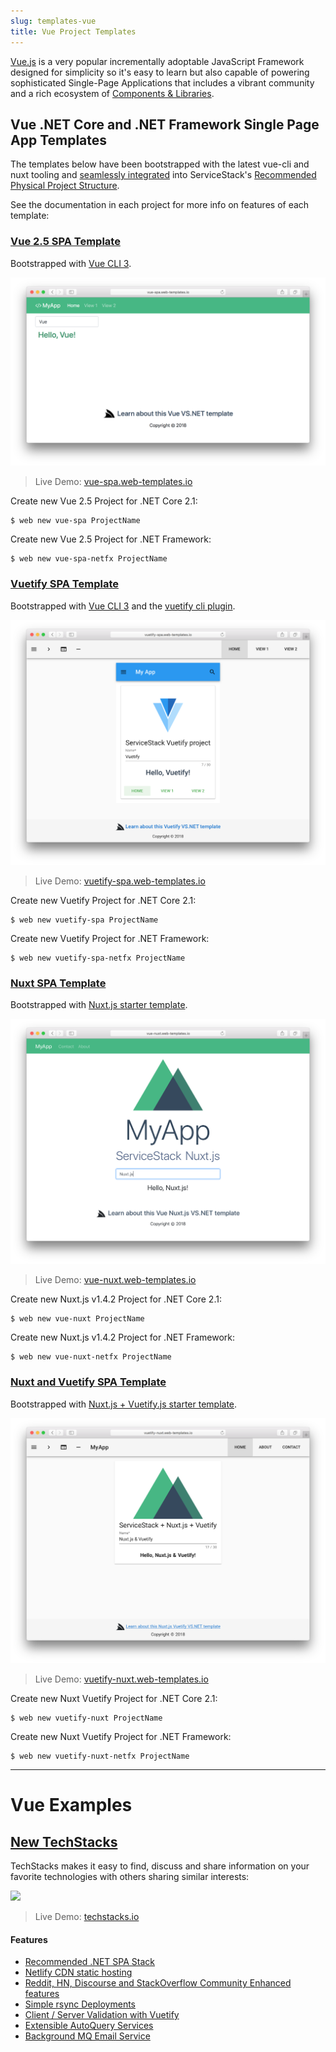 ```yaml
---
slug: templates-vue
title: Vue Project Templates
---
```


[Vue.js](https://vuejs.org) is a very popular incrementally adoptable JavaScript Framework designed for simplicity so it's easy to learn but 
also capable of powering sophisticated Single-Page Applications that includes a vibrant community and a rich ecosystem of 
[Components & Libraries](https://github.com/vuejs/awesome-vue#components--libraries).

## Vue .NET Core and .NET Framework Single Page App Templates

The templates below have been bootstrapped with the latest vue-cli and nuxt tooling and 
[seamlessly integrated](http://docs.servicestack.net/templates-single-page-apps#end-to-end-typed-apis) into 
ServiceStack's [Recommended Physical Project Structure](/physical-project-structure). 

See the documentation in each project for more info on features of each template:

### [Vue 2.5 SPA Template](https://github.com/NetCoreTemplates/vue-spa)

Bootstrapped with [Vue CLI 3](https://cli.vuejs.org/).

[![](https://raw.githubusercontent.com/ServiceStack/Assets/master/csharp-templates/vue-spa.png)](https://github.com/NetCoreTemplates/vue-spa)

 > Live Demo: [vue-spa.web-templates.io](http://vue-spa.web-templates.io)

Create new Vue 2.5 Project for .NET Core 2.1:

    $ web new vue-spa ProjectName

Create new Vue 2.5 Project for .NET Framework:

    $ web new vue-spa-netfx ProjectName

### [Vuetify SPA Template](https://github.com/NetCoreTemplates/vuetify-spa)

Bootstrapped with [Vue CLI 3](https://cli.vuejs.org/) and the [vuetify cli plugin](https://github.com/vuetifyjs/vue-cli-plugin-vuetify).

[![](https://raw.githubusercontent.com/ServiceStack/Assets/master/csharp-templates/vuetify-spa.png)](https://github.com/NetCoreTemplates/vuetify-spa)

 > Live Demo: [vuetify-spa.web-templates.io](http://vuetify-spa.web-templates.io)

Create new Vuetify Project for .NET Core 2.1:

    $ web new vuetify-spa ProjectName

Create new Vuetify Project for .NET Framework:

    $ web new vuetify-spa-netfx ProjectName

### [Nuxt SPA Template](https://github.com/NetCoreTemplates/vue-nuxt)

Bootstrapped with [Nuxt.js starter template](https://nuxtjs.org/guide/installation).

[![](https://raw.githubusercontent.com/ServiceStack/Assets/master/csharp-templates/vue-nuxt.png)](https://github.com/NetCoreTemplates/vue-nuxt)

 > Live Demo: [vue-nuxt.web-templates.io](http://vue-nuxt.web-templates.io)

Create new Nuxt.js v1.4.2 Project for .NET Core 2.1:

    $ web new vue-nuxt ProjectName

Create new Nuxt.js v1.4.2 Project for .NET Framework:

    $ web new vue-nuxt-netfx ProjectName

### [Nuxt and Vuetify SPA Template](https://github.com/NetCoreTemplates/vuetify-nuxt)

Bootstrapped with [Nuxt.js + Vuetify.js starter template](https://github.com/vuetifyjs/nuxt).

[![](https://raw.githubusercontent.com/ServiceStack/Assets/master/csharp-templates/vuetify-nuxt.png)](https://github.com/NetCoreTemplates/vuetify-nuxt)

 > Live Demo: [vuetify-nuxt.web-templates.io](http://vuetify-nuxt.web-templates.io)

Create new Nuxt Vuetify Project for .NET Core 2.1:

    $ web new vuetify-nuxt ProjectName

Create new Nuxt Vuetify Project for .NET Framework:

    $ web new vuetify-nuxt-netfx ProjectName

---

# Vue Examples

## [New TechStacks](https://github.com/NetCoreApps/TechStacks)

TechStacks makes it easy to find, discuss and share information on your favorite technologies with others sharing similar interests:

[![](https://raw.githubusercontent.com/ServiceStack/docs/master/docs/images/release-notes/techstacks-new.png)](https://techstacks.io)

> Live Demo: [techstacks.io](https://techstacks.io)

#### Features

 - [Recommended .NET SPA Stack](https://github.com/NetCoreApps/TechStacks#recommended-net-spa-stack)
 - [Netlify CDN static hosting](https://github.com/NetCoreApps/TechStacks#netlify-cdn)
 - [Reddit, HN, Discourse and StackOverflow Community Enhanced features](https://github.com/NetCoreApps/TechStacks#the-new-community-enhanced-techstacks)
 - [Simple rsync Deployments](https://github.com/NetCoreApps/TechStacks#deployments)
 - [Client / Server Validation with Vuetify](https://github.com/NetCoreApps/TechStacks#client--server-validation-with-vuetify)
 - [Extensible AutoQuery Services](https://github.com/NetCoreApps/TechStacks#extensible-autoquery-services)
 - [Background MQ Email Service](https://github.com/NetCoreApps/TechStacks#background-mq-service)


